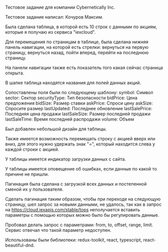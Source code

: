 Тестовое задание для компании Cybernetically Inc.

Тестовое задание написал: Кочуров Максим.

Была сделана таблица, в которой есть 10 строк с данными по акциям, которые я получаю из сервиса "iexcloud".

Для перемещения по страницам в таблице, была сделана нижняя панель навигации, на которой есть стрелки: вернуться на первую страницу, вернуться назад, пойти вперед, перейти на последнюю страницу. 

На панели навигации также есть показатель того какая сейчас страница открыта.

В шапке таблица находятся названия для полей данных акций.

Сопоставлены поля были по следующему шаблону:
symbol: Символ
sector: Сектор
securityType: Тип безопасности
bidPrice: Цена предложения
bidSize: Размер ставки
askPrice: Спроси цену
askSize: Спросите размер
lastUpdated: Последнее обновление
lastSalePrice: Последняя цена продажи
lastSaleSize: Размер последней продажи
lastSaleTime: Время последней распродажи
volume: Объем

Был добавлен небольшой дизайн для таблицы.

Также имеется возможность перемещать строку с акцией вверх или вниз, для этого нужно удержать знак "=", который находится слева у каждой строки с акцией.

У таблицы имеется индикатор загрузки данных с сайта.

У таблицы имеется оповещение об ошибках, если данные по какой то причине не пришли.

Пагинация была сделана с загрузкой всех данных и постепенной сменой их у пользователя.

Сделать пагинация таким образом, чтобы при переходе на следующую страницу, шел запрос за новыми данными, не удалось, так как в запрос на https://cloud.iexapis.com/stable/tops неполучается вставить параметры с помощью которых можно было бы регулировать данные.

Пробовал делать запрос с параметрами: from, to, offset, range, limit. Сервис отвечал что такой параметр недоступен.

Использованы были библиотеки: redux-toolkit, react, typescript, react-beautiful-dnd.

